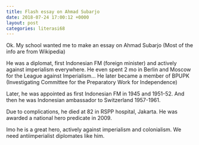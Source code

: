 ```yaml
---
title: Flash essay on Ahmad Subarjo
date: 2018-07-24 17:00:12 +0000
layout: post
categories: literasi68
---
```

Ok. My school wanted me to make an essay on Ahmad Subarjo (Most of the info are from Wikipedia)

He was a diplomat, first Indonesian FM (foreign minister) and actively against imperialism everywhere. He even spent 2 mo in Berlin and Moscow for the League against Imperialism… He later became a member of BPUPK (Investigating Committee for the Preparatory Work for Independence)

Later, he was appointed as first Indonesian FM in 1945 and 1951-52. And then he was Indonesian ambassador to Switzerland 1957-1961.

Due to complications, he died at 82 in RSPP hospital, Jakarta. He was awarded a national hero predicate in 2009.

Imo he is a great hero, actively against imperialism and colonialism. We need antiimperialist diplomates like him.